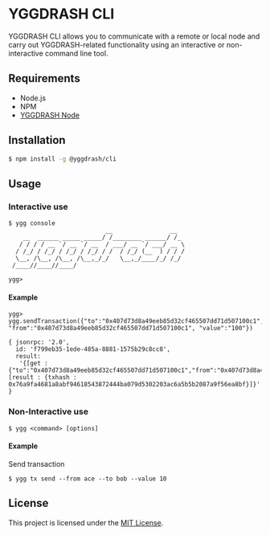 # YGGDRASH CLI
YGGDRASH CLI allows you to communicate with a remote or local node and carry out YGGDRASH-related functionality using an interactive or non-interactive command line tool.

## Requirements
- Node.js
- NPM
- [YGGDRASH Node](https://github.com/yggdrash/yggdrash)

## Installation
```sh
$ npm install -g @yggdrash/cli
```

## Usage
### Interactive use
```
$ ygg console
                           __                __
    __  ______ _____ _____/ /________ ______/ /_
   / / / / __ `/ __ `/ __  / ___/ __ `/ ___/ __ \
  / /_/ / /_/ / /_/ / /_/ / /  / /_/ (__  ) / / /
  \__, /\__, /\__, /\__,_/_/   \__,_/____/_/ /_/
 /____//____//____/

ygg> 
```

#### Example
```
ygg> ygg.sendTransaction({"to":"0x407d73d8a49eeb85d32cf465507dd71d507100c1", "from":"0x407d73d8a49eeb85d32cf465507dd71d507100c1", "value":"100"})

{ jsonrpc: '2.0',
  id: 'f799eb35-1ede-485a-8881-1575b29c8cc8',
  result:
   '{[get : {"to":"0x407d73d8a49eeb85d32cf465507dd71d507100c1","from":"0x407d73d8a49eeb85d32cf465507dd71d507100c1","value":"100"}][result : {txhash : 0x76a9fa4681a8abf94618543872444ba079d5302203ac6a5b5b2087a9f56ea8bf}]}' }
```

### Non-Interactive use
```
$ ygg <command> [options]
```

#### Example
Send transaction
```
$ ygg tx send --from ace --to bob --value 10
```

## License
This project is licensed under the [MIT License](LICENSE).
